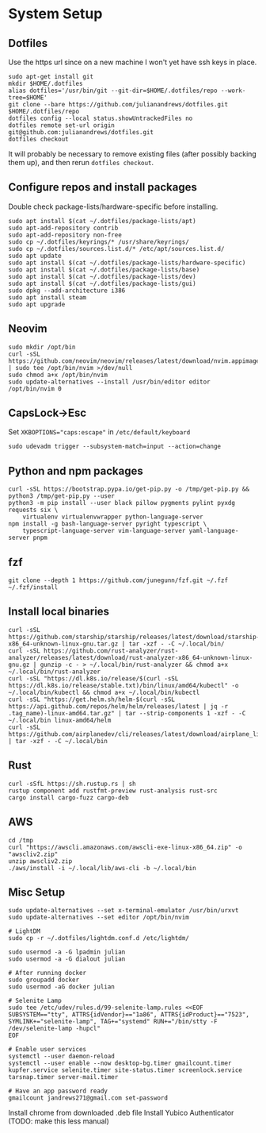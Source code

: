 # System Setup

## Dotfiles

Use the https url since on a new machine I won't yet have ssh keys in place.

```
sudo apt-get install git
mkdir $HOME/.dotfiles
alias dotfiles='/usr/bin/git --git-dir=$HOME/.dotfiles/repo --work-tree=$HOME'
git clone --bare https://github.com/julianandrews/dotfiles.git $HOME/.dotfiles/repo
dotfiles config --local status.showUntrackedFiles no
dotfiles remote set-url origin git@github.com:julianandrews/dotfiles.git
dotfiles checkout
```

It will probably be necessary to remove existing files (after possibly backing
them up), and then rerun `dotfiles checkout`.

## Configure repos and install packages

Double check package-lists/hardware-specific before installing.

```
sudo apt install $(cat ~/.dotfiles/package-lists/apt)
sudo apt-add-repository contrib
sudo apt-add-repository non-free
sudo cp ~/.dotfiles/keyrings/* /usr/share/keyrings/
sudo cp ~/.dotfiles/sources.list.d/* /etc/apt/sources.list.d/
sudo apt update
sudo apt install $(cat ~/.dotfiles/package-lists/hardware-specific)
sudo apt install $(cat ~/.dotfiles/package-lists/base)
sudo apt install $(cat ~/.dotfiles/package-lists/dev)
sudo apt install $(cat ~/.dotfiles/package-lists/gui)
sudo dpkg --add-architecture i386
sudo apt install steam
sudo apt upgrade
```

## Neovim

```
sudo mkdir /opt/bin
curl -sSL https://github.com/neovim/neovim/releases/latest/download/nvim.appimage | sudo tee /opt/bin/nvim >/dev/null
sudo chmod a+x /opt/bin/nvim
sudo update-alternatives --install /usr/bin/editor editor /opt/bin/nvim 0
```

## CapsLock->Esc

Set `XKBOPTIONS="caps:escape"` in `/etc/default/keyboard`

```
sudo udevadm trigger --subsystem-match=input --action=change
```

## Python and npm packages

```
curl -sSL https://bootstrap.pypa.io/get-pip.py -o /tmp/get-pip.py && python3 /tmp/get-pip.py --user
python3 -m pip install --user black pillow pygments pylint pyxdg requests six \
    virtualenv virtualenvwrapper python-language-server
npm install -g bash-language-server pyright typescript \
    typescript-language-server vim-language-server yaml-language-server pnpm
```

## fzf

```
git clone --depth 1 https://github.com/junegunn/fzf.git ~/.fzf
~/.fzf/install
```

## Install local binaries

```
curl -sSL https://github.com/starship/starship/releases/latest/download/starship-x86_64-unknown-linux-gnu.tar.gz | tar -xzf - -C ~/.local/bin/
curl -sSL https://github.com/rust-analyzer/rust-analyzer/releases/latest/download/rust-analyzer-x86_64-unknown-linux-gnu.gz | gunzip -c - > ~/.local/bin/rust-analyzer && chmod a+x ~/.local/bin/rust-analyzer
curl -sSL "https://dl.k8s.io/release/$(curl -sSL https://dl.k8s.io/release/stable.txt)/bin/linux/amd64/kubectl" -o ~/.local/bin/kubectl && chmod a+x ~/.local/bin/kubectl
curl -sSL "https://get.helm.sh/helm-$(curl -sSL https://api.github.com/repos/helm/helm/releases/latest | jq -r .tag_name)-linux-amd64.tar.gz" | tar --strip-components 1 -xzf - -C ~/.local/bin linux-amd64/helm
curl -sSL https://github.com/airplanedev/cli/releases/latest/download/airplane_linux_x86_64.tar.gz | tar -xzf - -C ~/.local/bin
```

## Rust

```
curl -sSfL https://sh.rustup.rs | sh
rustup component add rustfmt-preview rust-analysis rust-src
cargo install cargo-fuzz cargo-deb
```

## AWS

```
cd /tmp
curl "https://awscli.amazonaws.com/awscli-exe-linux-x86_64.zip" -o "awscliv2.zip"
unzip awscliv2.zip
./aws/install -i ~/.local/lib/aws-cli -b ~/.local/bin
```

## Misc Setup

```
sudo update-alternatives --set x-terminal-emulator /usr/bin/urxvt
sudo update-alternatives --set editor /opt/bin/nvim

# LightDM
sudo cp -r ~/.dotfiles/lightdm.conf.d /etc/lightdm/

sudo usermod -a -G lpadmin julian
sudo usermod -a -G dialout julian

# After running docker
sudo groupadd docker
sudo usermod -aG docker julian

# Selenite Lamp
sudo tee /etc/udev/rules.d/99-selenite-lamp.rules <<EOF
SUBSYSTEM=="tty", ATTRS{idVendor}=="1a86", ATTRS{idProduct}=="7523", SYMLINK+="selenite-lamp", TAG+="systemd" RUN+="/bin/stty -F /dev/selenite-lamp -hupcl"
EOF

# Enable user services
systemctl --user daemon-reload
systemctl --user enable --now desktop-bg.timer gmailcount.timer kupfer.service selenite.timer site-status.timer screenlock.service tarsnap.timer server-mail.timer

# Have an app password ready
gmailcount jandrews271@gmail.com set-password
```

Install chrome from downloaded .deb file
Install Yubico Authenticator (TODO: make this less manual)
